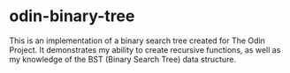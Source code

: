 # odin-binary-tree
This is an implementation of a binary search tree
created for The Odin Project. It demonstrates my
ability to create recursive functions, as well as
my knowledge of the BST (Binary Search Tree) data
structure.
